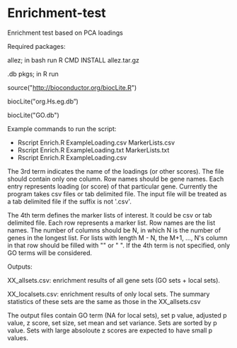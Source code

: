 # Enrichment-test
Enrichment test based on PCA loadings

Required packages:

allez; in bash run R CMD INSTALL allez.tar.gz

.db pkgs; in R run

source("http://bioconductor.org/biocLite.R")

biocLite("org.Hs.eg.db”)

biocLite("GO.db")


Example commands to run the script:
- Rscript Enrich.R ExampleLoading.csv MarkerLists.csv
- Rscript Enrich.R ExampleLoading.txt MarkerLists.txt
- Rscript Enrich.R ExampleLoading.csv 

The 3rd term indicates the name of the loadings (or other scores). 
The file should contain only one column. Row names should be gene names. Each entry represents loading (or score) 
of that particular gene.
Currently the program takes csv files or tab delimited file.
The input file will be treated as a tab delimited file if the suffix is not '.csv'.

The 4th term defines the marker lists of interest. It could be csv or tab delimited file. Each row represents a marker list. 
Row names are the list names. The number of columns should be N, in which N is the number of genes in the longest list. 
For lists with length M - N, the M+1, ..., N's column in that row should be filled with "" or " ". If the 4th term
is not specified, only GO terms will be considered.

Outputs:

XX_allsets.csv: enrichment results of all gene sets (GO sets + local sets). 

XX_localsets.csv: enrichment results of only local sets. The summary statistics of these sets are the same as those in the XX_allsets.csv

The output files contain GO term (NA for local sets), set p value, adjusted p value, z score, set size, set mean and set variance. Sets are sorted by p value. Sets with large absoloute z scores are expected to have small p values.

